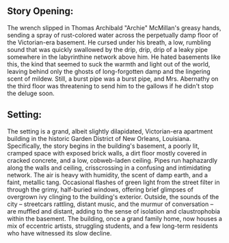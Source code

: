 ## Story Opening:

The wrench slipped in Thomas Archibald "Archie" McMillan's greasy hands, sending a spray of rust-colored water across the perpetually damp floor of the Victorian-era basement. He cursed under his breath, a low, rumbling sound that was quickly swallowed by the drip, drip, drip of a leaky pipe somewhere in the labyrinthine network above him. He hated basements like this, the kind that seemed to suck the warmth and light out of the world, leaving behind only the ghosts of long-forgotten damp and the lingering scent of mildew. Still, a burst pipe was a burst pipe, and Mrs. Abernathy on the third floor was threatening to send him to the gallows if he didn't stop the deluge soon.

## Setting:

The setting is a grand, albeit slightly dilapidated, Victorian-era apartment building in the historic Garden District of New Orleans, Louisiana. Specifically, the story begins in the building's basement, a poorly lit, cramped space with exposed brick walls, a dirt floor mostly covered in cracked concrete, and a low, cobweb-laden ceiling. Pipes run haphazardly along the walls and ceiling, crisscrossing in a confusing and intimidating network. The air is heavy with humidity, the scent of damp earth, and a faint, metallic tang. Occasional flashes of green light from the street filter in through the grimy, half-buried windows, offering brief glimpses of overgrown ivy clinging to the building's exterior. Outside, the sounds of the city – streetcars rattling, distant music, and the murmur of conversation – are muffled and distant, adding to the sense of isolation and claustrophobia within the basement. The building, once a grand family home, now houses a mix of eccentric artists, struggling students, and a few long-term residents who have witnessed its slow decline.
